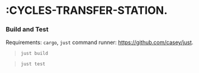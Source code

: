 # :CYCLES-TRANSFER-STATION.




### Build and Test
Requirements: `cargo`, `just` command runner: https://github.com/casey/just.

> `just build`

> `just test`